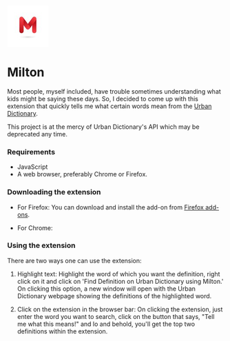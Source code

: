 ![Milton logo](./icons/milton-96.jpg) 
# Milton 
Most people, myself included, have trouble sometimes understanding what kids might be saying these days. So, I decided to come up with this extension that quickly tells me what certain words mean from the [Urban Dictionary](https://www.urbandictionary.com/).

This project is at the mercy of Urban Dictionary's API which may be deprecated any time.

### Requirements
- JavaScript
- A web browser, preferably Chrome or Firefox.


### Downloading the extension
* For Firefox: You can download and install the add-on from [Firefox add-ons]().

* For Chrome:  


### Using the extension
There are two ways one can use the extension:
1. Highlight text: Highlight the word of which you want the definition, right click on it and click on 'Find Definition on Urban Dictionary using Milton.' On clicking this option, a new window will open with the Urban Dictionary webpage showing the definitions of the highlighted word.

2. Click on the extension in the browser bar: On clicking the extension, just enter the word you want to search, click on the button that says, "Tell me what this means!" and lo and behold, you'll get the top two definitions within the extension.